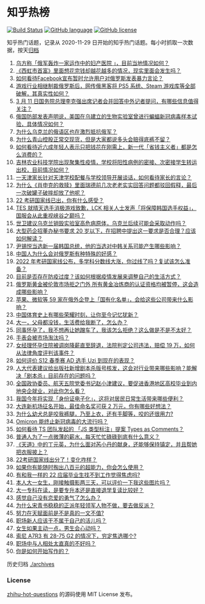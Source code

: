 # 知乎热榜
[![Build Status](https://github.com/ToWeLong/zhihu-hot-questions/workflows/CI/badge.svg)](https://github.com/ToWeLong/zhihu-hot-questions/actions)
[![GitHub language](https://img.shields.io/badge/language-golang-orange.svg)](https://golang.org/)
[![GitHub license](https://img.shields.io/github/license/ToWeLong/zhihu-hot-questions)](https://github.com/ToWeLong/zhihu-hot-questions/blob/main/LICENSE)

知乎热门话题，记录从 2020-11-29 日开始的知乎热门话题。每小时抓取一次数据，按天[归档](./archives)

<!-- BEGIN -->

1. [乌方称「俄军轰炸一家运作中的妇产医院 」，目前当地情况如何？](https://www.zhihu.com/question/521154275)
1. [《西虹市首富》里面想花完钱却越花越多的情况，现实里面会发生吗？](https://www.zhihu.com/question/428046378)
1. [如何看待Facebook宣布暂时允许用户对俄罗斯发表暴力言论？](https://www.zhihu.com/question/521279181)
1. [游戏行业相继制裁俄罗斯后，网传俄黑客将 PS5 系统、Steam 游戏库等全部破解，其真实性如何？](https://www.zhihu.com/question/521126392)
1. [3 月 11 日国务院总理李克强出席记者会并回答中外记者提问，有哪些信息值得关注？](https://www.zhihu.com/question/521193261)
1. [俄国防部发表声明说，美国在乌建立的生物实验室曾进行蝙蝠新冠病毒样本试验，具体情况如何？](https://www.zhihu.com/question/521143391)
1. [为什么乌克兰的俄语区也在激烈抵抗俄军？](https://www.zhihu.com/question/520395361)
1. [为什么青山控股正常交现货，但是大家都说多头会赔得底裤不留？](https://www.zhihu.com/question/521069838)
1. [如何看待近六成年轻人表示只把钱花在刚需上，新一代「省钱主义者」都是怎么消费的？](https://www.zhihu.com/question/521132841)
1. [吉林农业科技学院出现聚集性疫情，学校将阳性病例的密接、次密接学生转运出校，目前情况如何？](https://www.zhihu.com/question/521153293)
1. [一天津家长针对天津学校配餐与学校领导开展谈话，如何看待家长的言论？](https://www.zhihu.com/question/520942575)
1. [为什么《肖申克的救赎》里面瑞德前几次老老实实回答问题都驳回假释，最后一次破罐子破摔却放了他呢？](https://www.zhihu.com/question/387660850)
1. [22 考研国家线已出，你有什么感受？](https://www.zhihu.com/question/521334064)
1. [TES 就晴天选手消极游戏致歉，LCK 相关人士发声「将保障韩国选手权益」，国服会从此重视峡谷之巅吗？](https://www.zhihu.com/question/521203381)
1. [世卫建议乌克兰销毁实验室高危病原体，乌克兰后续可能会采取动作吗？](https://www.zhihu.com/question/521288756)
1. [大型药企招董办秘书要求 20 岁以下，在招聘中提出这一要求是否合理？应该如何解读？](https://www.zhihu.com/question/520894412)
1. [尹锡悦当选新一届韩国总统，他的当选对中韩关系可能产生哪些影响？](https://www.zhihu.com/question/521264226)
1. [中国人为什么会对俄罗斯有种特殊的好感？](https://www.zhihu.com/question/520617795)
1. [2022 年考研国家线公布，多学科分数线大涨，你过线了吗？复试该怎么准备？](https://www.zhihu.com/question/448957986)
1. [目前是否存在防疫过度？该如何根据疫情发展来调整自己的生活方式？](https://www.zhihu.com/question/488652958)
1. [俄罗斯黄金被伦敦市场拒之门外 所有黄金冶炼商的认证资格均被暂停，这会造成哪些影响？](https://www.zhihu.com/question/520693872)
1. [苹果、微软等 59 家在俄外企登上「国有化名单」，会给这些公司带来什么影响？](https://www.zhihu.com/question/521280979)
1. [中国体育史上有哪些荣耀时刻，让你至今记忆犹新？](https://www.zhihu.com/question/519663707)
1. [大一，父母都没钱，生活费给我断了，怎么办？](https://www.zhihu.com/question/521176018)
1. [同事怀孕了，我不想再让她蹭车了，我该怎么拒绝？这么做是不是不太好？](https://www.zhihu.com/question/423335938)
1. [手表会被市场淘汰吗？](https://www.zhihu.com/question/448523283)
1. [女经理怀孕住院被调岗降薪直至辞退，法院判定公司违法，赔偿 19 万，如何从法律角度评判该事件？](https://www.zhihu.com/question/521134518)
1. [如何评价 S12 春季赛 AD 选手 Uzi 到现在的表现？](https://www.zhihu.com/question/520809844)
1. [人大代表建议给出版社新增剧本杀版号核发，这会对行业带来哪些影响？能解决「剧本杀」目前存在的问题吗？](https://www.zhihu.com/question/521275703)
1. [全国政协委员、航天五院党委书记赵小津建议，要促进香港地区高校毕业到内地央企就业，对此你怎么看？](https://www.zhihu.com/question/520937531)
1. [我国今年将实现「身份证电子化」，这将对居民日常生活带来哪些便利？](https://www.zhihu.com/question/521300342)
1. [大连新机场征名开始，最佳命名奖可获 2 万元，你有哪些好想法？](https://www.zhihu.com/question/521142984)
1. [为什么幼犬总是咬我裤腿，乃至上衣，还有手脚等，咬的还很用力?](https://www.zhihu.com/question/519780327)
1. [Omicron 能终止新冠病毒的大流行吗？](https://www.zhihu.com/question/517621543)
1. [如何看待 TS 团队发起的 「JS 类型标注」提案 Types as Comments？](https://www.zhihu.com/question/521070005)
1. [普通人为了一点微薄的薪水，每天忙忙碌碌到底有什么意义？](https://www.zhihu.com/question/521099519)
1. [《天道》中的丁元英，为什么面对芮小丹的献身，还能够保持镇定，并且帮她把衣服披上？](https://www.zhihu.com/question/515232020)
1. [22考研国家线出分了！变化咋样？](https://www.zhihu.com/question/448957481)
1. [如果你有能随时掏出八百元的超能力，你会怎么使用？](https://www.zhihu.com/question/520832942)
1. [有和我一样的 22 应届毕业生找不到工作觉得焦虑吗?](https://www.zhihu.com/question/520793028)
1. [本人大一女生，刚接触摄影两三天，可以评价一下我这些图片吗？](https://www.zhihu.com/question/519975034)
1. [大一专科在读，是要专升本还是直接退学复读比较好？](https://www.zhihu.com/question/521256250)
1. [感觉自己没有恋爱的勇气了怎么办？](https://www.zhihu.com/question/521266592)
1. [为什么宋青书稳稳的正派年轻领军人物不做，要去做反派？](https://www.zhihu.com/question/359686707)
1. [努力在天赋面前是不是真的一文不值?](https://www.zhihu.com/question/520464479)
1. [职场新人应该干不属于自己的活儿吗？](https://www.zhihu.com/question/513866462)
1. [女生如果主动一点，男生会心动吗？](https://www.zhihu.com/question/521216913)
1. [索尼 A7R3 有 28-75 G2 的情况下，穷定焦选哪个?](https://www.zhihu.com/question/516298146)
1. [职场中与人相处太直真的不好吗？](https://www.zhihu.com/question/512847301)
1. [你是如何开始写作的？](https://www.zhihu.com/question/499908422)

<!-- END -->

历史归档 [./archives](./archives)


### License
[zhihu-hot-questions](https://github.com/towelong/zhihu-hot-questions) 的源码使用 MIT License 发布。